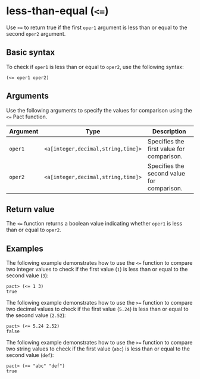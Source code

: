 # less-than-equal (`<=`)

Use `<=` to return true if the first `oper1` argument is less than or equal to the second `oper2` argument.

## Basic syntax

To check if `oper1` is less than or equal to `oper2`, use the following syntax:

```pact
(<= oper1 oper2)
```

## Arguments

Use the following arguments to specify the values for comparison using the `<=` Pact function.

| Argument | Type | Description |
| --- | --- | --- |
| `oper1` | `<a[integer,decimal,string,time]>` | Specifies the first value for comparison. |
| `oper2` | `<a[integer,decimal,string,time]>` | Specifies the second value for comparison. |

## Return value

The `<=` function returns a boolean value indicating whether `oper1` is less than or equal to `oper2`.

## Examples

The following example demonstrates how to use the `<=` function to compare two integer values to check if the first value (`1`) is less than or equal to the second value (`3`):

```pact
pact> (<= 1 3)
true
```

The following example demonstrates how to use the `>=` function to compare two decimal values to check if the first value (`5.24`) is less than or equal to the second value (`2.52`):

```pact
pact> (<= 5.24 2.52)
false
```

The following example demonstrates how to use the `>=` function to compare two string values to check if the first value (`abc`) is less than or equal to the second value (`def`):

```pact
pact> (<= "abc" "def")
true
```
